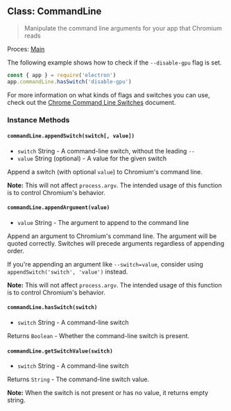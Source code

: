 ## Class: CommandLine

> Manipulate the command line arguments for your app that Chromium reads

Proces: [Main](../glossary.md#main-process)

The following example shows how to check if the `--disable-gpu` flag is set.

```javascript
const { app } = require('electron')
app.commandLine.hasSwitch('disable-gpu')
```

For more information on what kinds of flags and switches you can use, check out the [Chrome Command Line Switches](./chrome-command-line-switches.md) document.

### Instance Methods

#### `commandLine.appendSwitch(switch[, value])`

* `switch` String - A command-line switch, without the leading `--`
* `value` String (optional) - A value for the given switch

Append a switch (with optional `value`) to Chromium's command line.

**Note:** This will not affect `process.argv`. The intended usage of this function is to control Chromium's behavior.

#### `commandLine.appendArgument(value)`

* `value` String - The argument to append to the command line

Append an argument to Chromium's command line. The argument will be quoted correctly. Switches will precede arguments regardless of appending order.

If you're appending an argument like `--switch=value`, consider using `appendSwitch('switch', 'value')` instead.

**Note:** This will not affect `process.argv`. The intended usage of this function is to control Chromium's behavior.

#### `commandLine.hasSwitch(switch)`

* `switch` String - A command-line switch

Returns `Boolean` - Whether the command-line switch is present.

#### `commandLine.getSwitchValue(switch)`

* `switch` String - A command-line switch

Returns `String` - The command-line switch value.

**Note:** When the switch is not present or has no value, it returns empty string.
